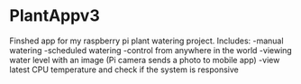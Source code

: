 # PlantAppv3
Finshed app for my raspberry pi plant watering project.
Includes:
-manual watering
-scheduled watering
-control from anywhere in the world
-viewing water level with an image (Pi camera sends a photo to mobile app)
-view latest CPU temperature and check if the system is responsive
